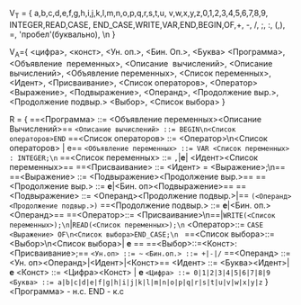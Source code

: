 V<sub>T</sub> = {
	a,b,c,d,e,f,g,h,i,j,k,l,m,n,o,p,q,r,s,t,u,
	v,w,x,y,z,0,1,2,3,4,5,6,7,8,9,
	INTEGER,READ,CASE, END_CASE,WRITE,VAR,END,BEGIN,OF,+, -,  /, ;, :, (,), =, 'пробел'(буквально), \n
}

V<sub>A</sub>={
	<цифра>, <конст>, <Ун. оп.>, <Бин. Оп.>, <Буква>
	<Программа>, <Объявление  переменных>, <Описание  вычислений>,
	<Описание вычислений>, <Объявление переменных>,
	<Список переменных>, <Идент>, <Присваивание>, 
	<Список операторов>, <Оператор>
	<Выражение>, <Подвыражение>, <Операнд>,
	<Продолжение выр.>, <Продолжение подвыр.>
	<Выбор>, <Список выбора>
}

R = {
	==<Программа> ::= <Объявление переменных><Описание  Вычислений>==
	`<Описание вычислений> ::= BEGIN\n<Cписок операторов>END`
	==<Список операторов> ::= <Оператор>\n<Список операторов> | e==
	`<Объявление переменных> ::= VAR <Список переменных> : INTEGER;\n`
	==<Список переменных> ::= `,`|**e**| <Идент><Список переменных>==
	==<Присваивание> ::= <Идент> = <Выражение>;\n==
	==<Выражение> ::= <Подвыражение><Продолжение выр.>==
	==<Продолжение выр.> ::= **e**|<Бин. оп><Подвыражение>==
	==<Подвыражение> ::= <Операнд><Продолжение подвыр.>|==
	`(<Операнд><Продолжение подвыр.>)`
	==<Продолжение подвыр.> ::= **e**|<Бин. оп.><Операнд>==
	==<Оператор>::= <Присваиваниe>\n==|`WRITE(<Список переменных>);\n`|`READ(<Список переменных>);\n`
	<Оператор>::= `CASE <Выражение> OF\n<Список выбора>END_CASE;\n `
	==<Список выбора>::=<Выбор>\n<Список выбора>| **e** ==
	==<Выбор>::=<Конст>: <Присваивание>;==
	`<Ун.оп> ::= ~`
	`<Бин.оп.> ::= +|-|/`
	==<Операнд> ::= <Ун. оп><Операнд>|<Идент>|<Конст>==
	<Идент> ::= <Буква><Идент>| **e**
	<Конст> ::= <Цифра><Конст> | **e**
	`<Цифра> ::= 0|1|2|3|4|5|6|7|8|9`
	`<Буква> ::= a|b|c|d|e|f|g|h|i|j|k|l|m|n|o|p|q|r|s|t|u|v|w|x|y|z`
}
<Программа> - н.с. END - к.с